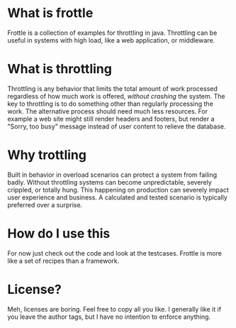 What is frottle
===============

Frottle is a collection of examples for throttling in java. Throttling can be useful in systems with high load, like a web application, or middleware.

What is throttling
==================
Throttling is any behavior that limits the total amount of work processed regardless of how much work is offered, *without crashing* the system. The key to throttling is to do something other than regularly processing the work. The alternative process should need much less resources. For example a web site might still render headers and footers, but render a "Sorry, too busy" message instead of user content to relieve the database.

Why trottling
=============
Built in behavior in overload scenarios can protect a system from failing badly. Without throttling systems can become unpredictable, severely crippled, or totally hung. This happening on production can severely impact user experience and business. A calculated and tested scenario is typically preferred over a surprise.

How do I use this
==================
For now just check out the code and look at the testcases. Frottle is more like a set of recipes than a framework. 

License?
========
Meh, licenses are boring. Feel free to copy all you like. I generally like it if you leave the author tags, but I have no intention to enforce anything.